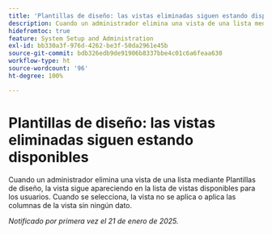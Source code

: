 ```yaml
---
title: 'Plantillas de diseño: las vistas eliminadas siguen estando disponibles'
description: Cuando un administrador elimina una vista de una lista mediante Plantillas de diseño, la vista sigue apareciendo en la lista de vistas disponibles para los usuarios. Cuando se selecciona, la vista no se aplica o aplica las columnas de vistas sin ningún dato.
hidefromtoc: true
feature: System Setup and Administration
exl-id: bb330a3f-976d-4262-be3f-50da2961e45b
source-git-commit: bdb326edb9de91906b8337bbe4c01c6a6feaa630
workflow-type: ht
source-wordcount: '96'
ht-degree: 100%

---
```


# Plantillas de diseño: las vistas eliminadas siguen estando disponibles

Cuando un administrador elimina una vista de una lista mediante Plantillas de diseño, la vista sigue apareciendo en la lista de vistas disponibles para los usuarios. Cuando se selecciona, la vista no se aplica o aplica las columnas de la vista sin ningún dato.

_Notificado por primera vez el 21 de enero de 2025._
